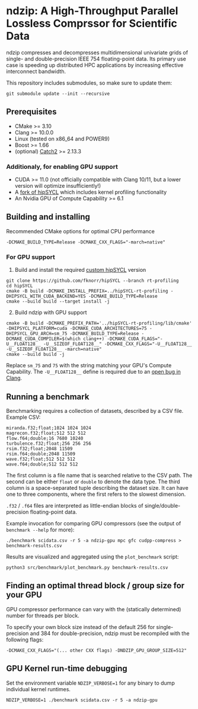 # ndzip: A High-Throughput Parallel Lossless Comprssor for Scientific Data

ndzip compresses and decompresses multidimensional univariate grids of single- and double-precision IEEE 754 floating-point data.
Its primary use case is speeding up distributed HPC applications by increasing effective interconnect bandwidth.

This repository includes submodules, so make sure to update them:

```
git submodule update --init --recursive
```

## Prerequisites

- CMake >= 3.10
- Clang >= 10.0.0
- Linux (tested on x86_64 and POWER9)
- Boost >= 1.66
- (optional) [Catch2](https://github.com/catchorg/Catch2) >= 2.13.3

### Additionaly, for enabling GPU support

- CUDA >= 11.0 (not officially compatible with Clang 10/11, but a lower version will optimize insufficiently!)
- A [fork of hipSYCL](https://github.com/fknorr/hipSYCL/tree/rt-profiling) which includes kernel profiling functionality 
- An Nvidia GPU of Compute Capability >= 6.1

## Building and installing

Recommended CMake options for optimal CPU performance

```
-DCMAKE_BUILD_TYPE=Release -DCMAKE_CXX_FLAGS="-march=native"
```

### For GPU support

1. Build and install the required [custom hipSYCL](https://github.com/fknorr/hipSYCL/tree/rt-profiling) version

```
git clone https://github.com/fknorr/hipSYCL --branch rt-profiling
cd hipSYCL
cmake -B build -DCMAKE_INSTALL_PREFIX=../hipSYCL-rt-profiling -DHIPSYCL_WITH_CUDA_BACKEND=YES -DCMAKE_BUILD_TYPE=Release
cmake --build build --target install -j
```

2. Build ndzip with GPU support

```
cmake -B build -DCMAKE_PREFIX_PATH='../hipSYCL-rt-profiling/lib/cmake' -DHIPSYCL_PLATFORM=cuda -DCMAKE_CUDA_ARCHITECTURES=75 -DHIPSYCL_GPU_ARCH=sm_75 -DCMAKE_BUILD_TYPE=Release -DCMAKE_CUDA_COMPILER=$(which clang++) -DCMAKE_CUDA_FLAGS="-U__FLOAT128__ -U__SIZEOF_FLOAT128__" -DCMAKE_CXX_FLAGS="-U__FLOAT128__ -U__SIZEOF_FLOAT128__ -march=native"
cmake --build build -j
```

Replace `sm_75` and `75` with the string matching your GPU's Compute Capability. The `-U__FLOAT128__` define is required due to an [open bug in Clang](https://bugs.llvm.org/show_bug.cgi?id=47559).

## Running a benchmark

Benchmarking requires a collection of datasets, described by a CSV file. Example CSV:

```
miranda.f32;float;1024 1024 1024
magrecon.f32;float;512 512 512
flow.f64;double;16 7680 10240
turbulence.f32;float;256 256 256
rsim.f32;float;2048 11509
rsim.f64;double;2048 11509
wave.f32;float;512 512 512
wave.f64;double;512 512 512
```

The first column is a file name that is searched relative to the CSV path.
The second can be either `float` or `double` to denote the data type.
The third column is a space-separated tuple describing the dataset size. It can have one to three components, where the first refers to the slowest dimension.

`.f32` / `.f64` files are interpreted as little-endian blocks of single/double-precision floating-point data.

Example invocation for comparing GPU compressors (see the output of `benchmark --help` for more):

```
./benchmark scidata.csv -r 5 -a ndzip-gpu mpc gfc cudpp-compress > benchmark-results.csv
```

Results are visualized and aggregated using the `plot_benchmark` script:

```
python3 src/benchmark/plot_benchmark.py benchmark-results.csv
```

## Finding an optimal thread block / group size for your GPU

GPU compressor performance can vary with the (statically determined) number for threads per block.

To specify your own block size instead of the default 256 for single-precision and 384 for double-precision, ndzip must be recompiled with the following flags:

```
-DCMAKE_CXX_FLAGS="(... other CXX flags) -DNDZIP_GPU_GROUP_SIZE=512"
```

## GPU Kernel run-time debugging

Set the environment variable `NDZIP_VERBOSE=1` for any binary to dump individual kernel runtimes.

```
NDZIP_VERBOSE=1 ./benchmark scidata.csv -r 5 -a ndzip-gpu
```

